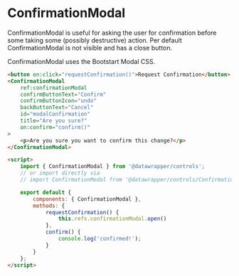# ConfirmationModal

ConfirmationModal is useful for asking the user for confirmation before some taking some (possibly destructive) action.
Per default ConfirmationModal is not visible and has a close button.

ConfirmationModal uses the Bootstart Modal CSS.

```html
<button on:click="requestConfirmation()">Request Confirmation</button>
<ConfirmationModal
    ref:confirmationModal
    confirmButtonText="Confirm"
    confirmButtonIcon="undo"
    backButtonText="Cancel"
    id="modalConfirmation"
    title="Are you sure?"
    on:confirm="confirm()"
>
    <p>Are you sure you want to confirm this change?</p>
</ConfirmationModal>

<script>
    import { ConfirmationModal } from '@datawrapper/controls';
    // or import directly via
    // import ConfirmationModal from '@datawrapper/controls/ConfirmationModal.html';

    export default {
        components: { ConfirmationModal },
        methods: {
            requestConfirmation() {
                this.refs.confirmationModal.open()
            },
            confirm() {
                console.log('confirmed!');
            }
        }
    };
</script>
```
